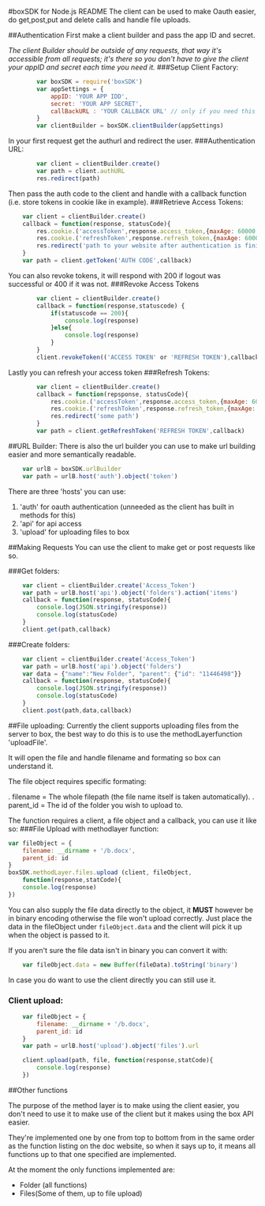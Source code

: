 #boxSDK for Node.js README
The client can be used to make Oauth easier, do get,post,put and delete calls and handle file uploads.

##Authentication
First make a client builder and pass the app ID and secret.

<i>The client Builder should be outside of any requests, that way it's accessible from all requests; it's there so you don't have to give the client your appID and secret each time you need it.</i>
###Setup Client Factory:
```javascript
		var boxSDK = require('boxSDK')
		var appSettings = {
			appID: 'YOUR APP IDD',
			secret: 'YOUR APP SECRET',
			callBackURL : 'YOUR CALLBACK URL' // only if you need this
		}
		var clientBuilder = boxSDK.clientBuilder(appSettings)
```

In your first request get the authurl and redirect the user.
###Authentication URL:
```javascript		
		var client = clientBuilder.create()
		var path = client.authURL
		res.redirect(path)
```

Then pass the auth code to the client and handle with a callback function (i.e. store tokens in cookie like in example).
###Retrieve Access Tokens:
```javascript
	var client = clientBuilder.create()
	callback = function(response, statusCode){
		res.cookie.('accessToken',response.access_token,{maxAge: 60000 * 59})
		res.cookie.('refreshToken',response.refresh_token,{maxAge: 60000 * 59})
		res.redirect('path to your website after authentication is finished')
	}
	var path = client.getToken('AUTH CODE',callback)
```

You can also revoke tokens, it will respond with 200 if logout was successful or 400 if it was not.
###Revoke Access Tokens
```javascript
		var client = clientBuilder.create()
		callback = function(response,statuscode) {
			if(statuscode == 200){
				console.log(response)
			}else{
				console.log(response)
			}
		}
		client.revokeToken(('ACCESS TOKEN' or 'REFRESH TOKEN'),callback)
```

Lastly you can refresh your access token 
###Refresh Tokens:	
```javascript
		var client = clientBuilder.create()
		callback = function(repsponse, statusCode){
			res.cookie.('accessToken',response.access_token,{maxAge: 60000 * 59})
			res.cookie.('refreshToken',response.refresh_token,{maxAge: 60000 * 59})
			res.redirect('some path')
		}
		var path = client.getRefreshToken('REFRESH TOKEN',callback) 
```

##URL Builder:
There is also the url builder you can use to make url building easier and more semantically readable.

```javascript
	var urlB = boxSDK.urlBuilder
	var path = urlB.host('auth').object('token')
```

There are three 'hosts' you can use:

1.	'auth' for oauth authentication (unneeded as the client has built in methods for this)
2.	'api' for api access
3.	'upload' for uploading files to box


##Making Requests
You can use the client to make get or post requests like so.

###Get folders:
```javascript
	var client = clientBuilder.create('Access_Token')
	var path = urlB.host('api').object('folders').action('items')
	callback = function(response, statusCode){
		console.log(JSON.stringify(response))
		console.log(statusCode)
	}
	client.get(path,callback)
```

###Create folders:
```javascript
	var client = clientBuilder.create('Access_Token')
	var path = urlB.host('api').object('folders')
	var data = {"name":"New Folder", "parent": {"id": "11446498"}}
	callback = function(response, statusCode){
		console.log(JSON.stringify(response))
		console.log(statusCode)
	}
	client.post(path,data,callback)
```

##File uploading:
Currently the client supports uploading files from the server to box, the best way to do this is to use the methodLayerfunction 'uploadFile'.

It will open the file and handle filename and formating so box can understand it.

The file object requires specific formating:

. filename = The whole filepath (the file name itself is taken automatically).
. parent_id = The id of the folder you wish to upload to.

The function requires a client, a file object and a callback, you can use it like so:
###File Upload with methodlayer function:
```javascript
var fileObject = {
	filename: __dirname + '/b.docx',
	parent_id: id
}
boxSDK.methodLayer.files.upload (client, fileObject, 
	function(response,statCode){
	console.log(response)
})
```

You can also supply the file data directly to the object, it <b>MUST</b> however be in binary encoding otherwise the file won't upload correctly.
Just place the data in the fileObject under  `fileObject.data` and the client will pick it up when the object is passed to it.

If you aren't sure the file data isn't in binary you can convert it with:
```javascript
	var fileObject.data = new Buffer(fileData).toString('binary')
```

In case you do want to use the client directly you can still use it.
### Client upload:
```javascript
	var fileObject = {
		filename: __dirname + '/b.docx',
		parent_id: id
	}
	var path = urlB.host('upload').object('files').url

	client.upload(path, file, function(response,statCode){
		console.log(response)
	})
```

##Other functions

The purpose of the method layer is to make using the client easier, you don't need to use it to make use of the client but it makes using the box API easier.

They're implemented one by one from top to bottom from in the same order as the function listing on the doc website, so when it says up to, it means all functions up to that one specified are implemented.

At the moment the only functions implemented are:

- Folder (all functions)
- Files(Some of them, up to file upload)


